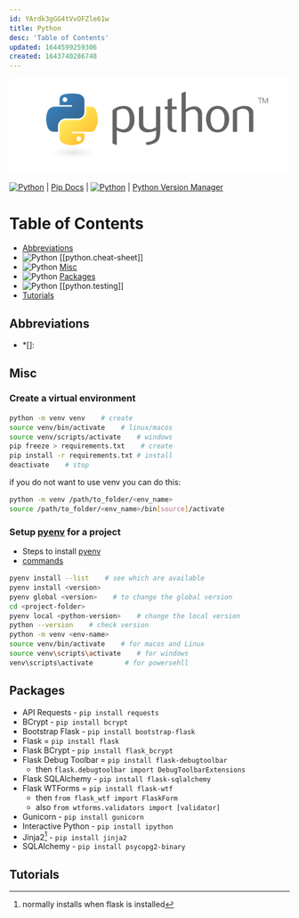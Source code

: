 ```yaml
---
id: YArdk3gGG4tVvOFZle61w
title: Python
desc: 'Table of Contents'
updated: 1644599259306
created: 1643740286748
---
```


[![python-logo](/assets/images/python-logo.png)](https://www.python.org/)

[![Python](https://img.shields.io/badge/Docs-python-3670A0?style=flat&logo=python&logoColor=ffdd54)](https://docs.python.org/3/) |
[Pip Docs](https://pip.pypa.io/en/stable/) |
[![Python](https://img.shields.io/badge/pypi-3775A9?style=flat&logo=pypi&logoColor=ffdd54)](https://pypi.org/) |
[Python Version Manager](https://github.com/pyenv/pyenv)

# Table of Contents

- [Abbreviations](#abbreviations)
- ![Python](https://img.shields.io/badge/python-3670A0?style=flat&logo=python&logoColor=ffdd54) [[python.cheat-sheet]]
- ![Python](https://img.shields.io/badge/python-3670A0?style=flat&logo=python&logoColor=ffdd54) [Misc](#misc)
- ![Python](https://img.shields.io/badge/python-3670A0?style=flat&logo=python&logoColor=ffdd54) [Packages](#packages)
- ![Python](https://img.shields.io/badge/python-3670A0?style=flat&logo=python&logoColor=ffdd54) [[python.testing]]
- [Tutorials](#tutorials)

## Abbreviations

- \*[]:

## Misc

### Create a virtual environment

```bash
python -m venv venv    # create
source venv/bin/activate    # linux/macos
source venv/scripts/activate    # windows
pip freeze > requirements.txt    # create
pip install -r requirements.txt # install
deactivate    # stop
```

if you do not want to use venv you can do this:

```bash
python -m venv /path/to_folder/<env_name>
source /path/to_folder/<env_name>/bin[source]/activate
```

### Setup [pyenv](https://github.com/pyenv/pyenv) for a project

- Steps to install [pyenv](https://github.com/pyenv/pyenv)
- [commands](https://github.com/pyenv/pyenv/blob/master/COMMANDS.md)

```bash
pyenv install --list    # see which are available
pyenv install <version>
pyenv global <version>    # to change the global version
cd <project-folder>
pyenv local <python-version>    # change the local version
python --version    # check version
python -m venv <env-name>
source venv/bin/activate    # for macos and Linux
source venv\scripts\activate    # for windows
venv\scripts\activate        # for powersehll
```

## Packages

- API Requests - `pip install requests`
- BCrypt - `pip install bcrypt`
- Bootstrap Flask - `pip install bootstrap-flask`
- Flask = `pip install flask`
- Flask BCrypt - `pip install flask_bcrypt`
- Flask Debug Toolbar = `pip install flask-debugtoolbar`
  - then `flask.debugtoolbar import DebugToolbarExtensions`
- Flask SQLAlchemy - `pip install flask-sqlalchemy`
- Flask WTForms = `pip install flask-wtf`
  - then `from flask_wtf import FlaskForm`
  - also `from wtforms.validators import [validator]`
- Gunicorn - `pip install gunicorn`
- Interactive Python - `pip install ipython`
- Jinja2[^1] - `pip install jinja2`
- SQLAlchemy - `pip install psycopg2-binary`

## Tutorials

[^1]: normally installs when flask is installed
